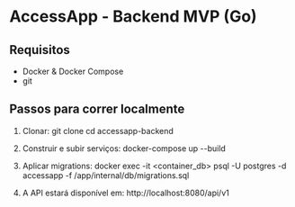 # AccessApp - Backend MVP (Go)

## Requisitos
- Docker & Docker Compose
- git

## Passos para correr localmente
1. Clonar:
   git clone <repo-url>
   cd accessapp-backend

2. Construir e subir serviços:
   docker-compose up --build

3. Aplicar migrations:
   docker exec -it <container_db> psql -U postgres -d accessapp -f /app/internal/db/migrations.sql

4. A API estará disponível em:
   http://localhost:8080/api/v1

